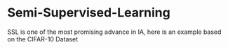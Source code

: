 # Semi-Supervised-Learning
SSL is one of the most promising advance in IA, here is an example based on the CIFAR-10 Dataset

